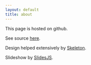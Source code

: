 ```yaml
---
layout: default
title: about
---
```


This page is hosted on github.

See source [here](https://github.com/geoffrosen/geoffrosen.github.io).

Design helped extensively by [Skeleton](http://getskeleton.com/).

Slideshow by [SlidesJS](http://www.slidesjs.com/).